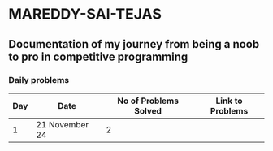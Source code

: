 # MAREDDY-SAI-TEJAS
## Documentation of my journey from being a noob to pro in competitive programming


### Daily problems

|Day|Date|No of Problems Solved|Link to Problems
|---|---|---|---
|1|21 November 24|2 |
